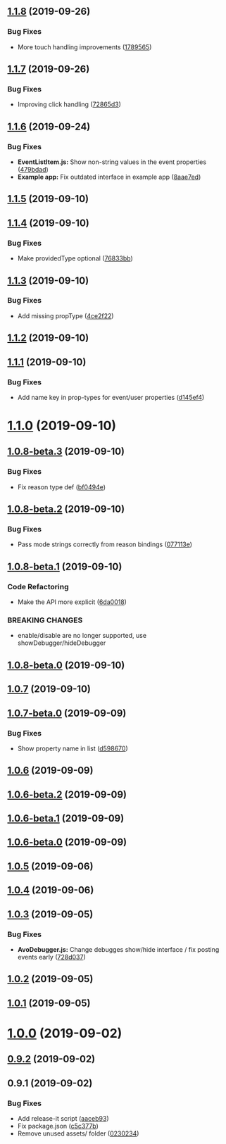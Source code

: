 ## [1.1.8](https://github.com/avohq/react-native-analytics-debugger/compare/1.1.7...1.1.8) (2019-09-26)


### Bug Fixes

* More touch handling improvements ([1789565](https://github.com/avohq/react-native-analytics-debugger/commit/1789565))



## [1.1.7](https://github.com/avohq/react-native-analytics-debugger/compare/1.1.6...1.1.7) (2019-09-26)


### Bug Fixes

* Improving click handling ([72865d3](https://github.com/avohq/react-native-analytics-debugger/commit/72865d3))



## [1.1.6](https://github.com/avohq/react-native-analytics-debugger/compare/1.1.5...1.1.6) (2019-09-24)


### Bug Fixes

* **EventListItem.js:** Show non-string values in the event properties ([479bdad](https://github.com/avohq/react-native-analytics-debugger/commit/479bdad))
* **Example app:** Fix outdated interface in example app ([8aae7ed](https://github.com/avohq/react-native-analytics-debugger/commit/8aae7ed))



## [1.1.5](https://github.com/avohq/react-native-analytics-debugger/compare/1.1.4...1.1.5) (2019-09-10)



## [1.1.4](https://github.com/avohq/react-native-analytics-debugger/compare/1.1.3...1.1.4) (2019-09-10)


### Bug Fixes

* Make providedType optional ([76833bb](https://github.com/avohq/react-native-analytics-debugger/commit/76833bb))



## [1.1.3](https://github.com/avohq/react-native-analytics-debugger/compare/1.1.2...1.1.3) (2019-09-10)


### Bug Fixes

* Add missing propType ([4ce2f22](https://github.com/avohq/react-native-analytics-debugger/commit/4ce2f22))



## [1.1.2](https://github.com/avohq/react-native-analytics-debugger/compare/1.1.1...1.1.2) (2019-09-10)



## [1.1.1](https://github.com/avohq/react-native-analytics-debugger/compare/1.1.0...1.1.1) (2019-09-10)


### Bug Fixes

* Add name key in prop-types for event/user properties ([d145ef4](https://github.com/avohq/react-native-analytics-debugger/commit/d145ef4))



# [1.1.0](https://github.com/avohq/react-native-analytics-debugger/compare/1.0.8-beta.3...1.1.0) (2019-09-10)



## [1.0.8-beta.3](https://github.com/avohq/react-native-analytics-debugger/compare/1.0.8-beta.2...1.0.8-beta.3) (2019-09-10)


### Bug Fixes

* Fix reason type def ([bf0494e](https://github.com/avohq/react-native-analytics-debugger/commit/bf0494e))



## [1.0.8-beta.2](https://github.com/avohq/react-native-analytics-debugger/compare/1.0.8-beta.1...1.0.8-beta.2) (2019-09-10)


### Bug Fixes

* Pass mode strings correctly from reason bindings ([077113e](https://github.com/avohq/react-native-analytics-debugger/commit/077113e))



## [1.0.8-beta.1](https://github.com/avohq/react-native-analytics-debugger/compare/1.0.8-beta.0...1.0.8-beta.1) (2019-09-10)


### Code Refactoring

* Make the API more explicit ([6da0018](https://github.com/avohq/react-native-analytics-debugger/commit/6da0018))


### BREAKING CHANGES

* enable/disable are no longer supported, use showDebugger/hideDebugger



## [1.0.8-beta.0](https://github.com/avohq/react-native-analytics-debugger/compare/1.0.7...1.0.8-beta.0) (2019-09-10)



## [1.0.7](https://github.com/avohq/react-native-analytics-debugger/compare/1.0.7-beta.0...1.0.7) (2019-09-10)



## [1.0.7-beta.0](https://github.com/avohq/react-native-analytics-debugger/compare/1.0.6...1.0.7-beta.0) (2019-09-09)


### Bug Fixes

* Show property name in list ([d598670](https://github.com/avohq/react-native-analytics-debugger/commit/d598670))



## [1.0.6](https://github.com/avohq/react-native-analytics-debugger/compare/1.0.6-beta.2...1.0.6) (2019-09-09)



## [1.0.6-beta.2](https://github.com/avohq/react-native-analytics-debugger/compare/1.0.6-beta.1...1.0.6-beta.2) (2019-09-09)



## [1.0.6-beta.1](https://github.com/avohq/react-native-analytics-debugger/compare/1.0.6-beta.0...1.0.6-beta.1) (2019-09-09)



## [1.0.6-beta.0](https://github.com/avohq/react-native-analytics-debugger/compare/1.0.5...1.0.6-beta.0) (2019-09-09)



## [1.0.5](https://github.com/avohq/react-native-analytics-debugger/compare/1.0.4...1.0.5) (2019-09-06)



## [1.0.4](https://github.com/avohq/react-native-analytics-debugger/compare/1.0.3...1.0.4) (2019-09-06)



## [1.0.3](https://github.com/avohq/react-native-analytics-debugger/compare/1.0.2...1.0.3) (2019-09-05)


### Bug Fixes

* **AvoDebugger.js:** Change debugges show/hide interface / fix posting events early ([728d037](https://github.com/avohq/react-native-analytics-debugger/commit/728d037))



## [1.0.2](https://github.com/avohq/react-native-analytics-debugger/compare/1.0.1...1.0.2) (2019-09-05)



## [1.0.1](https://github.com/avohq/react-native-analytics-debugger/compare/1.0.0...1.0.1) (2019-09-05)



# [1.0.0](https://github.com/avohq/avo-react-native-debugger/compare/0.9.1...1.0.0) (2019-09-02)



## [0.9.2](https://github.com/avohq/avo-react-native-debugger/compare/0.9.1...0.9.2) (2019-09-02)



## 0.9.1 (2019-09-02)


### Bug Fixes

* Add release-it script ([aaceb93](https://github.com/avohq/avo-react-native-debugger/commit/aaceb93))
* Fix package.json ([c5c377b](https://github.com/avohq/avo-react-native-debugger/commit/c5c377b))
* Remove unused assets/ folder ([0230234](https://github.com/avohq/avo-react-native-debugger/commit/0230234))



